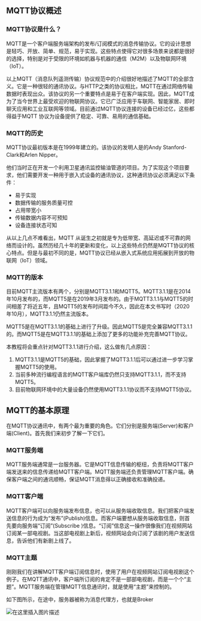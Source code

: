 ## MQTT协议概述

### MQTT协议是什么？

MQTT是一个客户端服务端架构的发布/订阅模式的消息传输协议。它的设计思想是轻巧、开放、简单、规范，易于实现。这些特点使得它对很多场景来说都是很好的选择，特别是对于受限的环境如机器与机器的通信（M2M）以及物联网环境（IoT）。

以上MQTT（消息队列遥测传输）协议规范中的介绍很好地描述了MQTT的全部含义。它是一种很轻的通讯协议。与HTTP之类的协议相比，MQTT在通过网络传输数据时表现出众。该协议的另一个重要特点是易于在客户端实现。因此，MQTT成为了当今世界上最受欢迎的物联网协议。它已广泛应用于车联网、智能家居、即时聊天应用和工业互联网等领域。目前通过MQTT协议连接的设备已经过亿，这些都得益于MQTT 协议为设备提供了稳定、可靠、易用的通信基础。

### MQTT的历史

MQTT协议最初版本是在1999年建立的。该协议的发明人是的Andy Stanford-Clark和Arlen Nipper。

他们当时正在开发一个利用卫星通讯监控输油管道的项目。为了实现这个项目要求，他们需要开发一种用于嵌入式设备的通讯协议，这种通讯协议必须满足以下条件：

- 易于实现
- 数据传输的服务质量可控
- 占用带宽小
- 传输数据内容不可预知
- 设备连接状态可知

从以上几点不难看出，MQTT 从诞生之初就是专为低带宽、高延迟或不可靠的网络而设计的。虽然历经几十年的更新和变化，以上这些特点仍然是MQTT协议的核心特点。但是与最初不同的是，MQTT协议已经从嵌入式系统应用拓展到开放的物联网（IoT）领域。

### MQTT的版本

目前MQTT主流版本有两个，分别是MQTT3.1.1和MQTT5。MQTT3.1.1是在2014年10月发布的，而MQTT5是在2019年3月发布的。由于MQTT3.1.1与MQTT5的时间相差了将近五年，且MQTT5的发布时间距今不久，因此在本文书写时（2020年10月），MQTT3.1.1仍然主流版本。

MQTT5是在MQTT3.1.1的基础上进行了升级。因此MQTT5是完全兼容MQTT3.1.1的。而MQTT5是在MQTT3.1.1的基础上添加了更多的功能补充完善MQTT协议。

本教程将会重点针对MQTT3.1.1进行介绍，这么做有几点原因：

1. MQTT3.1.1是MQTT5的基础，因此掌握了MQTT3.1.1后可以通过进一步学习掌握MQTT5的使用。
2. 当前多种流行编程语言的MQTT客户端库仍然只支持MQTT3.1.1，而不支持MQTT5。
3. 目前物联网环境中的大量设备仍然使用MQTT3.1.1协议而不支持MQTT5协议。

## MQTT的基本原理

在MQTT协议通讯中，有两个最为重要的角色。它们分别是服务端(Server)和客户端(Client)。首先我们来初步了解一下它们。

### MQTT服务端

MQTT服务端通常是一台服务器。它是MQTT信息传输的枢纽，负责将MQTT客户端发送来的信息传递给MQTT客户端。MQTT服务端还负责管理MQTT客户端。确保客户端之间的通讯顺畅，保证MQTT消息得以正确接收和准确投递。

### MQTT客户端

MQTT客户端可以向服务端发布信息，也可以从服务端收取信息。我们把客户端发送信息的行为成为“发布”(Publish)信息。而客户端要想从服务端收取信息，则首先要向服务端“订阅”(Subscribe )信息。“订阅”信息这一操作很像我们在视频网站订阅某一部电视剧。当这部电视剧上新后，视频网站会向订阅了该剧的用户发送信息，告诉他们有新剧上线了。

### MQTT主题

刚刚我们在讲解MQTT客户端订阅信息时，使用了用户在视频网站订阅电视剧这个例子。在MQTT通讯中，客户端所订阅的肯定不是一部部电视剧，而是一个个“主题”。MQTT服务端在管理MQTT信息通讯时，就是使用“主题”来控制的。

如下图所示，在途中，服务器被称为消息代理方，也就是Broker

![在这里插入图片描述](https://typora-1313126608.cos.ap-chengdu.myqcloud.com/bf7dc70cf084e1473c1250997e28101a.png)
